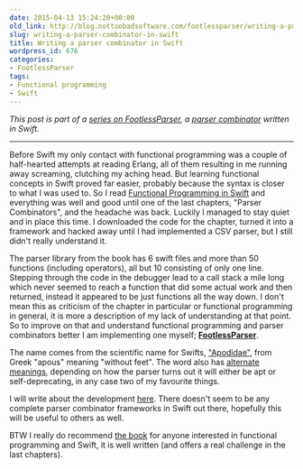 ```yaml
---
date: 2015-04-13 15:24:20+00:00
old_link: http://blog.nottoobadsoftware.com/footlessparser/writing-a-parser-combinator-in-swift/
slug: writing-a-parser-combinator-in-swift
title: Writing a parser combinator in Swift
wordpress_id: 676
categories:
- FootlessParser
tags:
- Functional programming
- Swift
---
```


_This post is part of a [series on FootlessParser](/blog/footlessparser/), a [parser combinator](http://en.wikipedia.org/wiki/Parser_combinator) written in Swift._

* * *

Before Swift my only contact with functional programming was a couple of half-hearted attempts at reading Erlang, all of them resulting in me running away screaming, clutching my aching head. But learning functional concepts in Swift proved far easier, probably because the syntax is closer to what I was used to. So I read [Functional Programming in Swift](http://www.objc.io/books/) and everything was well and good until one of the last chapters, "Parser Combinators", and the headache was back. Luckily I managed to stay quiet and in place this time. I downloaded the code for the chapter, turned it into a framework and hacked away until I had implemented a CSV parser, but I still didn't really understand it.

<!-- more -->

The parser library from the book has 6 swift files and more than 50 functions (including operators), all but 10 consisting of only one line. Stepping through the code in the debugger lead to a call stack a mile long which never seemed to reach a function that did some actual work and then returned, instead it appeared to be just functions all the way down. I don't mean this as criticism of the chapter in particular or functional programming in general, it is more a description of my lack of understanding at that point. So to improve on that and understand functional programming and parser combinators better I am implementing one myself; **[FootlessParser](https://github.com/kareman/FootlessParser)**.

The name comes from the scientific name for Swifts, ["Apodidae"](http://en.wikipedia.org/wiki/Swift), from Greek "apous" meaning "without feet". The word also has [alternate meanings](http://dictionary.reference.com/browse/footless), depending on how the parser turns out it will either be apt or self-deprecating, in any case two of my favourite things.

I will write about the development [here](/blog/footlessparser/). There doesn't seem to be any complete parser combinator frameworks in Swift out there, hopefully this will be useful to others as well.

BTW I really do recommend [the book](http://www.objc.io/books/) for anyone interested in functional programming and Swift, it is well written (and offers a real challenge in the last chapters).
